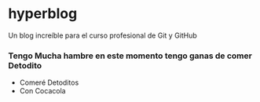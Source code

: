 # hyperblog
Un blog increíble para el curso profesional de Git y GitHub

### Tengo Mucha hambre en este momento tengo ganas de comer Detodito

* Comeré Detoditos
* Con Cocacola

